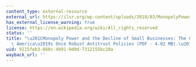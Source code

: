 ```yaml
---
content_type: external-resource
external_url: https://ilsr.org/wp-content/uploads/2018/03/MonopolyPower-SmallBusiness.pdf
has_external_license_warning: true
license: https://en.wikipedia.org/wiki/All_rights_reserved
status: ''
title: "\u201CMonopoly Power and the Decline of Small Businesses: The Case for Restoring\
  \ America\u2019s Once Robust Antitrust Policies (PDF - 4.02 MB).\u201D"
uid: 9215feb3-860c-4b91-9d0d-7312155bc28a
wayback_url: ''
---
```

